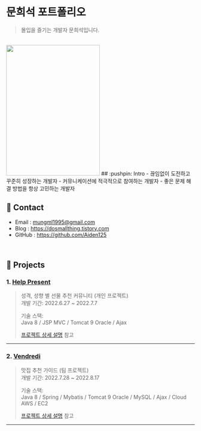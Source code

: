 # 문희석 포트폴리오
>몰입을 즐기는 개발자 문희석입니다.

</br>
<img src="https://user-images.githubusercontent.com/101315869/184684333-6b12082d-2c0a-477b-825e-e6a66a777f8d.jpg" width="250" height="350">
## :pushpin: Intro
- 끊임없이 도전하고 꾸준히 성장하는 개발자
- 커뮤니케이션에 적극적으로 참여하는 개발자
- 좋은 문제 해결 방법을 항상 고민하는 개발자

</br>

## :pushpin: Contact
- Email : mungml1995@gmail.com
- Blog : https://dosmallthing.tistory.com
- GitHub : https://github.com/Aiden125

</br>

## :pushpin: Projects
### 1. [Help Present](https://github.com/Aiden125/Help_present)
>성격, 성향 별 선물 추천 커뮤니티 (개인 프로젝트)  
>개발 기간: 2022.6.27 ~ 2022.7.7  
>  
>기술 스택:  
>Java 8 / JSP MVC / Tomcat 9
>Oracle / Ajax
>  
>[프로젝트 상세 설명](https://github.com/Integerous/goQuality) 참고

---

### 2. [Vendredi](https://github.com/Aiden125/Vendredi)
>맛집 추천 가이드  (팀 프로젝트)  
>개발 기간: 2022.7.28 ~ 2022.8.17  
>  
>기술 스택:  
>Java 8 / Spring / Mybatis / Tomcat 9 
>Oracle / MySQL / Ajax / Cloud AWS / EC2 
>  
>[프로젝트 상세 설명](https://github.com/Aiden125/Vendredi) 참고

---
